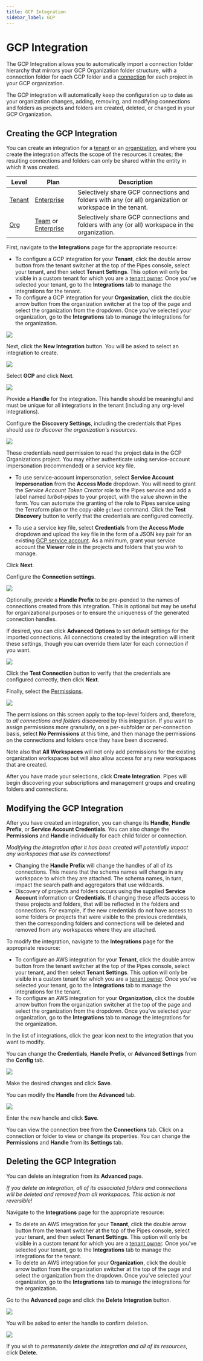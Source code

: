 ```yaml
---
title: GCP Integration
sidebar_label: GCP
---
```


# GCP Integration

The GCP Integration allows you to automatically import a connection folder hierarchy that mirrors your GCP Organization folder structure, with a connection folder for each GCP folder and a [connection](/pipes/docs/workspaces/connections) for each project in your GCP organization.

The GCP integration will automatically keep the configuration up to date as your organization changes, adding, removing, and modifying connections and folders as projects and folders are created, deleted, or changed in your GCP Organization.

## Creating the GCP Integration

You can create an integration for a [tenant](/pipes/docs/accounts/tenant/) or an [organization](/pipes/docs/accounts/org), and where you create the integration affects the scope of the resources it creates; the resulting connections and folders can only be shared within the entity in which it was created.

| Level                        | Plan                       | Description
|------------------------------|----------------------------|----------------
| [Tenant](/pipes/docs/accounts/tenant) | [Enterprise](/pipes/docs/accounts/tenant#enterprise-plan) | Selectively share GCP connections and folders with any (or all) organization or workspace in the tenant.
| [Org](/pipes/docs/accounts/org) | [Team](/pipes/docs/accounts/org#team-plan) or [Enterprise](/pipes/docs/accounts/tenant#enterprise-plan)  | Selectively share GCP connections and folders with any (or all) workspace in the organization.


First, navigate to the **Integrations** page for the appropriate resource:
- To configure a GCP integration for your **Tenant**, click the double arrow button from the tenant switcher at the top of the Pipes console, select your tenant, and then select **Tenant Settings**. This option will only be visible in a custom tenant for which you are a [tenant owner](/pipes/docs/accounts/tenant/people#tenant-roles).  Once you've selected your tenant, go to the **Integrations** tab to manage the integrations for the tenant.
- To configure a GCP integration for your **Organization**, click the double arrow button from the organization switcher at the top of the page and select the organization from the dropdown.  Once you've selected your organization, go to the **Integrations** tab to manage the integrations for the organization.


![](/images/docs/pipes/org-integrations-tab.png)

Next, click the **New Integration** button. You will be asked to select an integration to create.

![](/images/docs/pipes/org-integrations-new-gcp.png)

Select **GCP** and click **Next**.

![](/images/docs/pipes/org-integrations-gcp-handle.png)

Provide a **Handle** for the integration.  This handle should be meaningful and must be unique for all integrations in the tenant (including any org-level integrations).

Configure the **Discovery Settings**, including the credentials that Pipes should use *to discover the organization's resources*.  

![](/images/docs/pipes/org-integrations-gcp-discovery.png)

These credentials need permission to read the project data in the GCP Organizations project.  You may either authenticate using service-account impersonation (recommended) or a service key file.

- To use service-account impersonation, select **Service Account Impersonation** from the **Access Mode** dropdown. You will need to grant the _Service Account Token Creator_ role to the Pipes service and add a label named _turbot-pipes_ to your project, with the value shown in the form. You can automate the granting of the role to Pipes service using the Terraform plan or the copy-able `gcloud` command. Click the **Test Discovery** button to verify that the credentials are configured correctly.

- To use a service key file, select **Credentials** from the **Access Mode** dropdown and upload the key file in the form of a JSON key pair for an existing [GCP service account](https://console.cloud.google.com/apis/credentials/serviceaccountkey).  As a minimum, grant your service account the **Viewer** role in the projects and folders that you wish to manage.

Click **Next**.

Configure the **Connection settings**.

![](/images/docs/pipes/org-integrations-gcp-connection.png)

Optionally, provide a **Handle Prefix** to be pre-pended to the names of connections created from this integration. This is optional but may be useful for organizational purposes or to ensure the uniqueness of the generated connection handles.

If desired, you can click **Advanced Options** to set default settings for the imported connections.  All connections created by the integration will inherit these settings, though you can override them later for each connection if you want.

![](/images/docs/pipes/org-integrations-gcp-setup-advanced.png)

Click the **Test Connection** button to verify that the credentials are configured correctly, then click **Next**.

Finally, select the [Permissions](/pipes/docs/accounts/tenant/connections#permissions). 

![](/images/docs/pipes/org-integrations-perms.png)

The permissions on this screen apply to the top-level folders and, therefore, to *all connections and folders* discovered by this integration.  If you want to assign permissions more granularly, on a per-subfolder or per-connection basis, select **No Permissions** at this time, and then manage the permissions on the connections and folders once they have been discovered.

Note also that **All Workspaces** will not only add permissions for the existing organization workspaces but will also allow access for any new workspaces that are created.

After you have made your selections, click **Create Integration**.  Pipes will begin discovering your subscriptions and management groups and creating folders and connections.

## Modifying the GCP Integration

After you have created an integration, you can change its **Handle**, **Handle Prefix**, or **Service Account Credentials**. You can also change the **Permissions** and **Handle** individually for each child folder or connection.

*Modifying the integration after it has been created will potentially impact any workspaces that use its connections!*
- Changing the **Handle Prefix** will change the handles of all of its connections.
This means that the schema names will change in any workspace to which they are attached.  The schema names, in turn, impact the search path and aggregators that use wildcards.
- Discovery of projects and folders occurs using the supplied **Service Account** information or **Credentials**.  If changing these affects access to these projects and folders, that will be reflected in the folders and connections. For example, if the new credentials do not have access to some folders or projects that were visible to the previous credentials, then the corresponding folders and connections will be deleted and removed from any workspaces where they are attached.

To modify the integration, navigate to the **Integrations** page for the appropriate resource:
- To configure an AWS integration for your **Tenant**, click the double arrow button from the tenant switcher at the top of the Pipes console, select your tenant, and then select **Tenant Settings**. This option will only be visible in a custom tenant for which you are a [tenant owner](/pipes/docs/accounts/tenant/people#tenant-roles).  Once you've selected your tenant, go to the **Integrations** tab to manage the integrations for the tenant.
- To configure an AWS integration for your **Organization**, click the double arrow button from the organization switcher at the top of the page and select the organization from the dropdown.  Once you've selected your organization, go to the **Integrations** tab to manage the integrations for the organization.

In the list of integrations, click the gear icon next to the integration that you want to modify.

You can change the **Credentials**, **Handle Prefix**, or **Advanced Settings** from the **Config** tab. 

![](/images/docs/pipes/org-integrations-gcp-settings-config.png)

Make the desired changes and click **Save**.

You can modify the **Handle** from the **Advanced** tab.  

![](/images/docs/pipes/org-integrations-gcp-settings-advanced.png)

Enter the new handle and click **Save**.

You can view the connection tree from the **Connections** tab.  Click on a connection or folder to view or change its properties. You can change the **Permissions** and **Handle** from its **Settings** tab.


## Deleting the GCP Integration

You can delete an integration from its **Advanced** page.

*If you delete an integration, all of its associated folders and connections will be deleted and removed from all workspaces.  This action is not reversible!*

Navigate to the **Integrations** page for the appropriate resource:
- To delete an AWS integration for your **Tenant**, click the double arrow button from the tenant switcher at the top of the Pipes console, select your tenant, and then select **Tenant Settings**. This option will only be visible in a custom tenant for which you are a [tenant owner](/pipes/docs/accounts/tenant/people#tenant-roles).  Once you've selected your tenant, go to the **Integrations** tab to manage the integrations for the tenant.
- To delete an AWS integration for your **Organization**, click the double arrow button from the organization switcher at the top of the page and select the organization from the dropdown.  Once you've selected your organization, go to the **Integrations** tab to manage the integrations for the organization.

Go to the **Advanced** page and click the **Delete Integration** button. 

![](/images/docs/pipes/org-integrations-gcp-settings-advanced.png)

You will be asked to enter the handle to confirm deletion. 

![](/images/docs/pipes/org-integrations-gcp-delete-confirm.png)

If you wish to *permanently delete the integration and all of its resources*, click **Delete**.